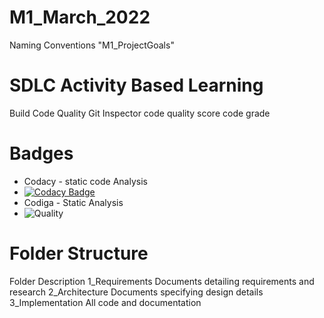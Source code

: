 # M1_March_2022
Naming Conventions "M1_ProjectGoals"

# SDLC Activity Based Learning
Build	Code Quality	Git Inspector	code quality score	code grade



# Badges
* Codacy - static code Analysis
* [![Codacy Badge](https://app.codacy.com/project/badge/Grade/77005bfa50244f4090b3297ad8e0da7d)](https://www.codacy.com/gh/piyushrbobade/M1_March_2022/dashboard?utm_source=github.com&amp;utm_medium=referral&amp;utm_content=piyushrbobade/M1_March_2022&amp;utm_campaign=Badge_Grade)
* Codiga - Static Analysis
* ![Quality](https://api.codiga.io/project/32409/score/svg)

# Folder Structure
Folder	Description
1_Requirements	Documents detailing requirements and research
2_Architecture	Documents specifying design details
3_Implementation	All code and documentation
